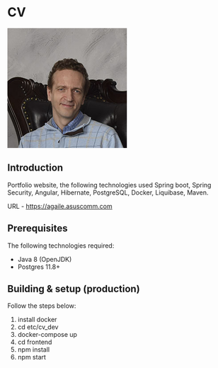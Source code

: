 # **CV**

![logo](frontend/src/assets/img/about.jpg)

## Introduction

Portfolio website, the following technologies used Spring boot, Spring Security, Angular, Hibernate, PostgreSQL, Docker,
Liquibase, Maven.

URL - https://agaile.asuscomm.com

## Prerequisites

The following technologies required:

* Java 8 (OpenJDK)
* Postgres 11.8+

## Building & setup (production)

Follow the steps below:

1. install docker
2. cd etc/cv_dev
3. docker-compose up
4. cd frontend
5. npm install
6. npm start



